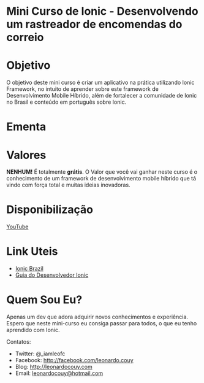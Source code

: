 # Mini Curso de Ionic - Desenvolvendo um rastreador de encomendas do correio

# Objetivo
O objetivo deste mini curso é criar um aplicativo na prática utilizando Ionic Framework, no intuito de aprender sobre este framework de Desenvolvimento Mobile Híbrido, além de fortalecer a comunidade de Ionic no Brasil e conteúdo em português sobre Ionic.

# Ementa

# Valores
**NENHUM!** É totalmente **grátis**. O Valor que você vai ganhar neste curso é o conhecimento de um framework de desenvolvimento mobile híbrido que tá vindo com força total e muitas ideias inovadoras.

# Disponibilização

[YouTube](http://youtube.com)

# Link Uteis

* [Ionic Brazil](http://ionicbrazil.com/)
* [Guia do Desenvolvedor Ionic](https://github.com/IonicBrazil/guia-do-desenvolvedor)

# Quem Sou Eu?

Apenas um dev que adora adquirir novos conhecimentos e experiência. Espero que neste mini-curso eu consiga passar para todos, o que eu tenho aprendido com Ionic.

Contatos:
* Twitter: @_iamleofc
* Facebook: http://facebook.com/leonardo.couy
* Blog: http://leonardocouy.com
* Email: leonardocouy@hotmail.com
